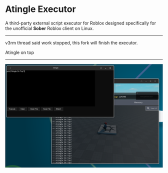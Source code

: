 # Atingle Executor

A third-party external script executor for Roblox designed specifically for the unofficial **Sober** Roblox client on Linux.

---

v3rm thread said work stopped, this fork will finish the executor.

Atingle on top

---

![TeemsploitSoberExecutor](https://github.com/AtingleTeam/AtingleExecutor/blob/main/Screenshot.png?raw=true)
